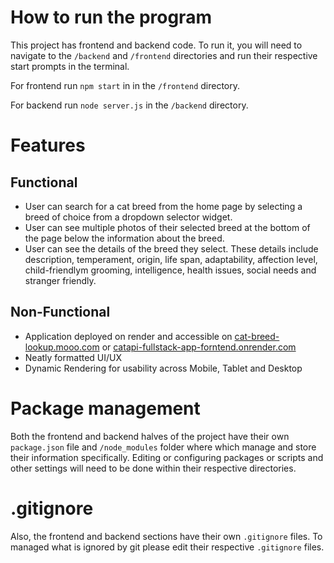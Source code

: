 # How to run the program
This project has frontend and backend code. To run it, you will need to navigate to the `/backend` and `/frontend` directories and run their respective start prompts in the terminal.

For frontend run `npm start` in in the `/frontend` directory.

For backend run `node server.js` in the `/backend` directory.

# Features
## Functional
* User can search for a cat breed from the home page by selecting a breed of choice from a dropdown selector widget.
* User can see multiple photos of their selected breed at the bottom of the page below the information about the breed.
* User can see the details of the breed they select. These details include description, temperament, origin, life span, adaptability, affection level, child-friendlym grooming, intelligence, health issues, social needs and stranger friendly.
## Non-Functional
* Application deployed on render and accessible on [cat-breed-lookup.mooo.com](http://cat-breed-lookup.mooo.com) or [catapi-fullstack-app-forntend.onrender.com](https://catapi-fullstack-app-forntend.onrender.com/) 
* Neatly formatted UI/UX
* Dynamic Rendering for usability across Mobile, Tablet and Desktop



# Package management
Both the frontend and backend halves of the project have their own `package.json` file and `/node_modules` folder where which manage and store their information specifically. Editing or configuring packages or scripts and other settings will need to be done within their respective directories.  

# .gitignore
Also, the frontend and backend sections have their own `.gitignore` files. To managed what is ignored by git please edit their respective `.gitignore` files.

